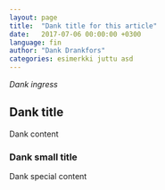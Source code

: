 ```yaml
---
layout: page
title:  "Dank title for this article"
date:   2017-07-06 00:00:00 +0300
language: fin
author: "Dank Drankfors"
categories: esimerkki juttu asd
---
```

*Dank ingress*


## Dank title

Dank content

### Dank small title

Dank special content
